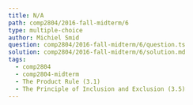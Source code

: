 ```yaml
---
title: N/A
path: comp2804/2016-fall-midterm/6
type: multiple-choice
author: Michiel Smid
question: comp2804/2016-fall-midterm/6/question.ts
solution: comp2804/2016-fall-midterm/6/solution.md
tags:
  - comp2804
  - comp2804-midterm
  - The Product Rule (3.1)
  - The Principle of Inclusion and Exclusion (3.5)
---
```


